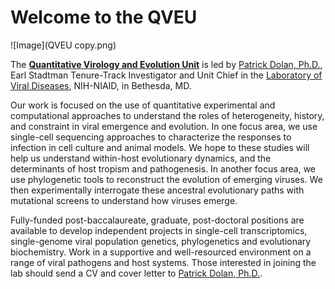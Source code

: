 # Welcome to the QVEU

![Image](QVEU copy.png)

The [**Quantitative Virology and Evolution Unit**](https://qveu.github.io/QVEU/) is led by [Patrick Dolan, Ph.D.](https://www.niaid.nih.gov/research/patrick-t-dolan-phd), Earl Stadtman Tenure-Track Investigator and Unit Chief in the [Laboratory of Viral Diseases](https://www.niaid.nih.gov/research/lab-viral-diseases), NIH-NIAID, in Bethesda, MD. 

Our work is focused on the use of quantitative experimental and computational approaches to understand the roles of heterogeneity, history, and constraint in viral emergence and evolution. In one focus area, we use single-cell sequencing approaches to characterize the responses to infection in cell culture and animal models. We hope to these studies will help us understand within-host evolutionary dynamics, and the determinants of host tropism and pathogenesis. In another focus area, we use phylogenetic tools to reconstruct the evolution of emerging viruses. We then experimentally interrogate these ancestral evolutionary paths with mutational screens to understand how viruses emerge.

Fully-funded post-baccalaureate, graduate, post-doctoral positions are available to develop independent projects in single-cell transcriptomics, single-genome viral population genetics, phylogenetics and evolutionary biochemistry. Work in a supportive and well-resourced environment on a range of viral pathogens and host systems. Those interested in joining the lab should send a CV and cover letter to [Patrick Dolan, Ph.D.](mailto:Patrick.Dolan@nih.gov).
